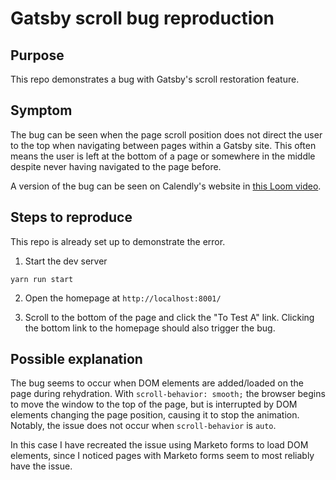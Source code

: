 # Gatsby scroll bug reproduction

## Purpose

This repo demonstrates a bug with Gatsby's scroll restoration feature.

## Symptom

The bug can be seen when the page scroll position does not direct the user to the top when navigating between pages within a Gatsby site. This often means the user is left at the bottom of a page or somewhere in the middle despite never having navigated to the page before.

A version of the bug can be seen on Calendly's website in [this Loom video](https://www.loom.com/share/d9d80130268d453e880fddffe053f366).

## Steps to reproduce

This repo is already set up to demonstrate the error.

1. Start the dev server

```shell
yarn run start
```

2. Open the homepage at `http://localhost:8001/`

3. Scroll to the bottom of the page and click the "To Test A" link. Clicking the bottom link to the homepage should also trigger the bug.

## Possible explanation

The bug seems to occur when DOM elements are added/loaded on the page during rehydration. With `scroll-behavior: smooth;` the browser begins to move the window to the top of the page, but is interrupted by DOM elements changing the page position, causing it to stop the animation. Notably, the issue does not occur when `scroll-behavior` is `auto`.

In this case I have recreated the issue using Marketo forms to load DOM elements, since I noticed pages with Marketo forms seem to most reliably have the issue.
